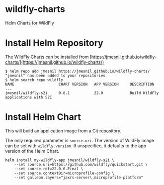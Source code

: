 # wildfly-charts
Helm Charts for WildFly

# Install Helm Repository

The WildFly Charts can be installed from [https://jmesnil.github.io/wildfly-charts/](https://jmesnil.github.io/wildfly-charts/)

```
$ helm repo add jmesnil https://jmesnil.github.io/wildfly-charts/
"jmesnil" has been added to your repositories
$ helm search repo wildfly
NAME                    CHART VERSION   APP VERSION     DESCRIPTION
...
jmesnil/wildfly-s2i     0.8.1           22.0            Build WildFly applications with S2I
````

# Install Helm Chart
This will build an application image from a Git repository.

The only required parameter is `source.uri`.
The version of WildFly image can be set with `wildfly.version`. If unspecifiec, it defaults
to the app version of the Helm Chart.

```
helm install my-wildfly-app jmesnil/wildfly-s2i \
    --set source.uri=https://github.com/wildfly/quickstart.git \
    --set source.ref=22.0.0.Final \
    --set source.contextDir=microprofile-config \
    --set galleon.layers="jaxrs-server\,microprofile-platform"
```